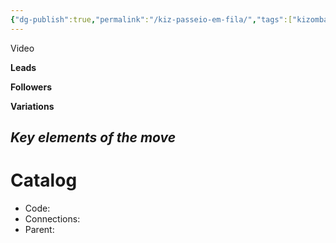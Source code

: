 ```yaml
---
{"dg-publish":true,"permalink":"/kiz-passeio-em-fila/","tags":["kizomba/step","todo"],"created":"2025-01-29T14:44:45.373-05:00","updated":"2025-01-29T14:44:55.290-05:00"}
---
```



Video

**Leads**

**Followers**

**Variations**

*Key elements of the move*
- 

# Catalog

- Code: 
- Connections: 
- Parent: 